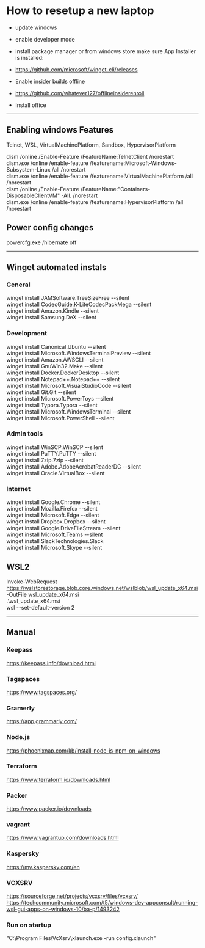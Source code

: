 # How to resetup a new laptop

- update windows     
- enable developer mode     
- install package manager or from windows store make sure App Installer is installed:      
 - https://github.com/microsoft/winget-cli/releases     
- Enable insider builds offline     
 - https://github.com/whatever127/offlineinsiderenroll     
     
- Install office      
_____________________________________
 
## Enabling windows Features
Telnet, WSL, VirtualMachinePlatform, Sandbox, HypervisorPlatform           

dism /online /Enable-Feature /FeatureName:TelnetClient /norestart          
dism.exe /online /enable-feature /featurename:Microsoft-Windows-Subsystem-Linux /all /norestart      
dism.exe /online /enable-feature /featurename:VirtualMachinePlatform /all /norestart      
dism /online /Enable-Feature /FeatureName:"Containers-DisposableClientVM" -All. /norestart      
dism.exe /online /enable-feature /featurename:HypervisorPlatform /all /norestart      

## Power config changes
powercfg.exe /hibernate off      
_____________________________________

## Winget automated instals

### General

winget install JAMSoftware.TreeSizeFree --silent      
winget install CodecGuide.K-LiteCodecPackMega --silent      
winget install Amazon.Kindle --silent      
winget install Samsung.DeX --silent      


###  Development

winget install Canonical.Ubuntu --silent      
winget install Microsoft.WindowsTerminalPreview --silent      
winget install Amazon.AWSCLI --silent      
winget install GnuWin32.Make --silent      
winget install Docker.DockerDesktop --silent      
winget install Notepad++.Notepad++ --silent      
winget install Microsoft.VisualStudioCode --silent      
winget install Git.Git --silent       
winget install Microsoft.PowerToys --silent       
winget install Typora.Typora --silent      
winget install Microsoft.WindowsTerminal --silent      
winget install Microsoft.PowerShell --silent      


### Admin tools

winget install WinSCP.WinSCP --silent       
winget install PuTTY.PuTTY --silent      
winget install 7zip.7zip --silent      
winget install Adobe.AdobeAcrobatReaderDC --silent      
winget install Oracle.VirtualBox --silent      


###  Internet

winget install Google.Chrome --silent      
winget install Mozilla.Firefox --silent      
winget install Microsoft.Edge --silent      
winget install Dropbox.Dropbox --silent      
winget install Google.DriveFileStream --silent      
winget install Microsoft.Teams --silent      
winget install SlackTechnologies.Slack      
winget install Microsoft.Skype --silent      


## WSL2

Invoke-WebRequest https://wslstorestorage.blob.core.windows.net/wslblob/wsl_update_x64.msi -OutFile wsl_update_x64.msi      
.\wsl_update_x64.msi      
wsl --set-default-version 2      

___________________________________

## Manual

### Keepass     
https://keepass.info/download.html      

### Tagspaces     
https://www.tagspaces.org/      

### Gramerly     
https://app.grammarly.com/      

### Node.js         
https://phoenixnap.com/kb/install-node-js-npm-on-windows

### Terraform     
https://www.terraform.io/downloads.html      

###  Packer         
https://www.packer.io/downloads      

###  vagrant    
https://www.vagrantup.com/downloads.html   

### Kaspersky    
https://my.kaspersky.com/en

###  VCXSRV          
https://sourceforge.net/projects/vcxsrv/files/vcxsrv/      
https://techcommunity.microsoft.com/t5/windows-dev-appconsult/running-wsl-gui-apps-on-windows-10/ba-p/1493242      

### Run on startup     
"C:\Program Files\VcXsrv\xlaunch.exe -run config.xlaunch"      

































